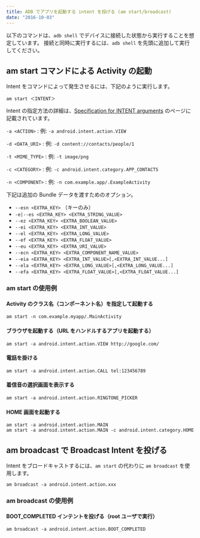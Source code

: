 ```yaml
---
title: ADB でアプリを起動する intent を投げる (am start/broadcast)
date: "2016-10-03"
---
```


以下のコマンドは、`adb shell` でデバイスに接続した状態から実行することを想定しています。
接続と同時に実行するには、`adb shell` を先頭に追加して実行してください。


am start コマンドによる Activity の起動
----

Intent をコマンドによって発生させるには、下記のように実行します。

```
am start ＜INTENT＞
```

Intent の指定方法の詳細は、[Specification for INTENT arguments](https://developer.android.com/studio/command-line/shell.html#IntentSpec) のページに記載されています。

`-a <ACTION>`
: 例: `-a android.intent.action.VIEW`

`-d <DATA_URI>`
: 例: `-d content://contacts/people/1`

`-t <MIME_TYPE>`
: 例: `-t image/png`

`-c <CATEGORY>`
: 例: `-c android.intent.category.APP_CONTACTS`

`-n <COMPONENT>`
: 例: `-n com.example.app/.ExampleActivity`

下記は追加の Bundle データを渡すためのオプション。

- `--esn <EXTRA_KEY>` （キーのみ）
- `-e|--es <EXTRA_KEY> <EXTRA_STRING_VALUE>`
- `--ez <EXTRA_KEY> <EXTRA_BOOLEAN_VALUE>`
- `--ei <EXTRA_KEY> <EXTRA_INT_VALUE>`
- `--el <EXTRA_KEY> <EXTRA_LONG_VALUE>`
- `--ef <EXTRA_KEY> <EXTRA_FLOAT_VALUE>`
- `--eu <EXTRA_KEY> <EXTRA_URI_VALUE>`
- `--ecn <EXTRA_KEY> <EXTRA_COMPONENT_NAME_VALUE>`
- `--eia <EXTRA_KEY> <EXTRA_INT_VALUE>[,<EXTRA_INT_VALUE...]`
- `--ela <EXTRA_KEY> <EXTRA_LONG_VALUE>[,<EXTRA_LONG_VALUE...]`
- `--efa <EXTRA_KEY> <EXTRA_FLOAT_VALUE>[,<EXTRA_FLOAT_VALUE...]`


### am start の使用例

#### Activity のクラス名（コンポーネント名）を指定して起動する

```
am start -n com.example.myapp/.MainActivity
```

#### ブラウザを起動する（URL をハンドルするアプリを起動する）

```
am start -a android.intent.action.VIEW http://google.com/
```

#### 電話を掛ける

```
am start -a android.intent.action.CALL tel:123456789
```

#### 着信音の選択画面を表示する

```
am start -a android.intent.action.RINGTONE_PICKER
```

#### HOME 画面を起動する

```
am start -a android.intent.action.MAIN
am start -a android.intent.action.MAIN -c android.intent.category.HOME
```


am broadcast で Broadcast Intent を投げる
----

Intent をブロードキャストするには、`am start` の代わりに `am broadcast` を使用します。

```
am broadcast -a android.intent.action.xxx
```

### am broadcast の使用例

#### BOOT_COMPLETED インテントを投げる（root ユーザで実行）

```
am broadcast -a android.intent.action.BOOT_COMPLETED
```

